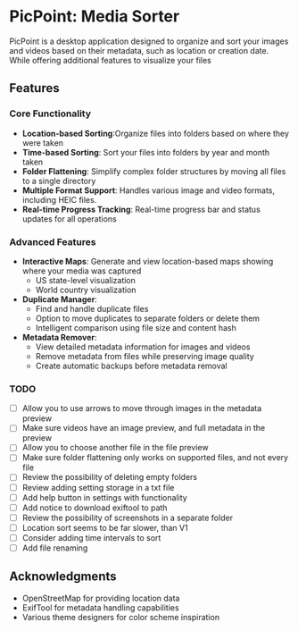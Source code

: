 # PicPoint: Media Sorter

PicPoint is a desktop application designed to organize and sort your images and videos based on their metadata, such as location or creation date. While offering additional features to visualize your files

## Features

### Core Functionality

- **Location-based Sorting**:Organize files into folders based on where they were taken
- **Time-based Sorting**: Sort your files into folders by year and month taken
- **Folder Flattening**: Simplify complex folder structures by moving all files to a single directory
- **Multiple Format Support**: Handles various image and video formats, including HEIC files.
- **Real-time Progress Tracking**: Real-time progress bar and status updates for all operations

### Advanced Features

- **Interactive Maps**: Generate and view location-based maps showing where your media was captured
  - US state-level visualization
  - World country visualization
- **Duplicate Manager**:
  - Find and handle duplicate files
  - Option to move duplicates to separate folders or delete them
  - Intelligent comparison using file size and content hash
- **Metadata Remover**:
  - View detailed metadata information for images and videos
  - Remove metadata from files while preserving image quality
  - Create automatic backups before metadata removal

### TODO

- [ ] Allow you to use arrows to move through images in the metadata preview
- [ ] Make sure videos have an image preview, and full metadata in the preview
- [ ] Allow you to choose another file in the file preview
- [ ] Make sure folder flattening only works on supported files, and not every file
- [ ] Review the possibility of deleting empty folders
- [ ] Review adding setting storage in a txt file
- [ ] Add help button in settings with functionality
- [ ] Add notice to download exiftool to path
- [ ] Review the possibility of screenshots in a separate folder
- [ ] Location sort seems to be far slower, than V1
- [ ] Consider adding time intervals to sort
- [ ] Add file renaming

## Acknowledgments

- OpenStreetMap for providing location data
- ExifTool for metadata handling capabilities
- Various theme designers for color scheme inspiration
